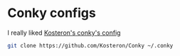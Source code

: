 # Conky configs

I really liked [Kosteron's conky's config](https://github.com/Kosteron/Conky)

```bash
git clone https://github.com/Kosteron/Conky ~/.conky
```
